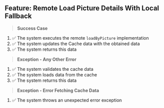 ## Feature: Remote Load Picture Details With Local Fallback

> **Success Case**
1. ✅ The system executes the remote `loadByPicture` implementation
2. ✅ The system updates the Cache data with the obtained data
3. ✅ The system returns this data

> **Exception - Any Other Error**
1. ✅ The system validates the cache data
2. ✅ The system loads data from the cache
3. ✅ The system returns this data

> **Exception - Error Fetching Cache Data**
1. ✅ The system throws an unexpected error exception